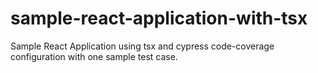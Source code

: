 # sample-react-application-with-tsx
Sample React Application using tsx and cypress code-coverage configuration with one sample test case.
